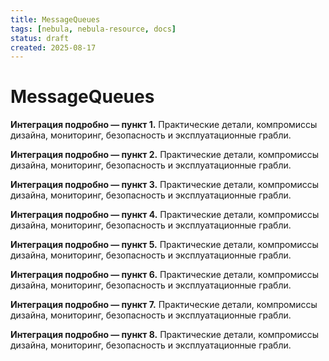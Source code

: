 ```yaml
---
title: MessageQueues
tags: [nebula, nebula-resource, docs]
status: draft
created: 2025-08-17
---
```


# MessageQueues

**Интеграция подробно — пункт 1.** Практические детали, компромиссы дизайна, мониторинг, безопасность и эксплуатационные грабли.

**Интеграция подробно — пункт 2.** Практические детали, компромиссы дизайна, мониторинг, безопасность и эксплуатационные грабли.

**Интеграция подробно — пункт 3.** Практические детали, компромиссы дизайна, мониторинг, безопасность и эксплуатационные грабли.

**Интеграция подробно — пункт 4.** Практические детали, компромиссы дизайна, мониторинг, безопасность и эксплуатационные грабли.

**Интеграция подробно — пункт 5.** Практические детали, компромиссы дизайна, мониторинг, безопасность и эксплуатационные грабли.

**Интеграция подробно — пункт 6.** Практические детали, компромиссы дизайна, мониторинг, безопасность и эксплуатационные грабли.

**Интеграция подробно — пункт 7.** Практические детали, компромиссы дизайна, мониторинг, безопасность и эксплуатационные грабли.

**Интеграция подробно — пункт 8.** Практические детали, компромиссы дизайна, мониторинг, безопасность и эксплуатационные грабли.
